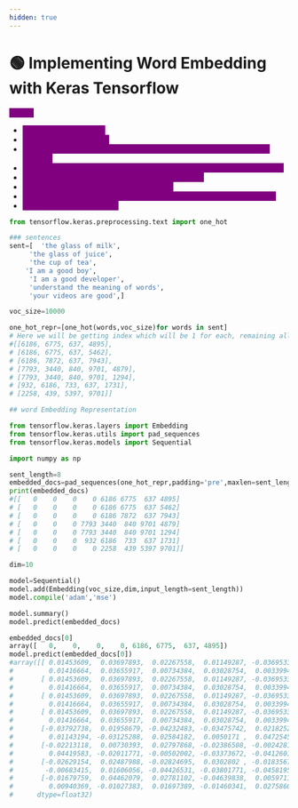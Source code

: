 ```yaml
---
hidden: true
---
```


# 🟢 Implementing Word Embedding with Keras Tensorflow

<mark style="color:purple;background-color:purple;">**Steps:**</mark>

* <mark style="color:purple;background-color:purple;">We index all the words</mark>
* <mark style="color:purple;background-color:purple;">We do one hot indexing</mark>
* <mark style="color:purple;background-color:purple;">We need all the sentences to be of equal size, so that's why we use padding</mark>
* <mark style="color:purple;background-color:purple;">We add padding to make them equal length and then we do embedding</mark>
* <mark style="color:purple;background-color:purple;">We can use pre padding - 0 will be added in front</mark>
* <mark style="color:purple;background-color:purple;">Post padding - 0 will be added at the end</mark>
* <mark style="color:purple;background-color:purple;">We can use embedding layer for keras ⇒ pass vocab size, dimension</mark>
* <mark style="color:purple;background-color:purple;">Note - This is toy example</mark>

```python
from tensorflow.keras.preprocessing.text import one_hot

### sentences
sent=[  'the glass of milk',
     'the glass of juice',
     'the cup of tea',
    'I am a good boy',
     'I am a good developer',
     'understand the meaning of words',
     'your videos are good',]

voc_size=10000

one_hot_repr=[one_hot(words,voc_size)for words in sent]
# Here we will be getting index which will be 1 for each, remaining all will be 0
#[[6186, 6775, 637, 4895],
# [6186, 6775, 637, 5462],
# [6186, 7872, 637, 7943],
# [7793, 3440, 840, 9701, 4879],
# [7793, 3440, 840, 9701, 1294],
# [932, 6186, 733, 637, 1731],
# [2258, 439, 5397, 9701]]

## word Embedding Representation

from tensorflow.keras.layers import Embedding
from tensorflow.keras.utils import pad_sequences
from tensorflow.keras.models import Sequential

import numpy as np

sent_length=8
embedded_docs=pad_sequences(one_hot_repr,padding='pre',maxlen=sent_length)
print(embedded_docs)
#[[   0    0    0    0 6186 6775  637 4895]
# [   0    0    0    0 6186 6775  637 5462]
# [   0    0    0    0 6186 7872  637 7943]
# [   0    0    0 7793 3440  840 9701 4879]
# [   0    0    0 7793 3440  840 9701 1294]
# [   0    0    0  932 6186  733  637 1731]
# [   0    0    0    0 2258  439 5397 9701]]

dim=10

model=Sequential()
model.add(Embedding(voc_size,dim,input_length=sent_length))
model.compile('adam','mse')

model.summary()
model.predict(embedded_docs)

embedded_docs[0]
array([   0,    0,    0,    0, 6186, 6775,  637, 4895])
model.predict(embedded_docs[0])
#array([[ 0.01453609,  0.03697893,  0.02267558,  0.01149287, -0.03695335,
#         0.01416664,  0.03655917,  0.00734384,  0.03028754,  0.00339943],
#       [ 0.01453609,  0.03697893,  0.02267558,  0.01149287, -0.03695335,
#         0.01416664,  0.03655917,  0.00734384,  0.03028754,  0.00339943],
#       [ 0.01453609,  0.03697893,  0.02267558,  0.01149287, -0.03695335,
#         0.01416664,  0.03655917,  0.00734384,  0.03028754,  0.00339943],
#       [ 0.01453609,  0.03697893,  0.02267558,  0.01149287, -0.03695335,
#         0.01416664,  0.03655917,  0.00734384,  0.03028754,  0.00339943],
#       [-0.03792738,  0.01958679, -0.04232483, -0.03475742,  0.02182527,
#         0.01143194, -0.03125288,  0.02584182,  0.0050171 ,  0.04725457],
#       [-0.02213118,  0.00730393,  0.02797868, -0.02386508, -0.0024281 ,
#         0.04419583, -0.02011771, -0.00502002, -0.03373672, -0.04126013],
#       [-0.02629154,  0.02487988, -0.02824695,  0.0302802 , -0.01835672,
#        -0.00683415,  0.01606056, -0.04426531, -0.03801771, -0.04581957],
#       [-0.01679759,  0.04462079,  0.02781102, -0.04639838,  0.0059711 ,
#         0.00940369, -0.01027383,  0.01697389, -0.01460341,  0.02758609]],
#      dtype=float32)
```
